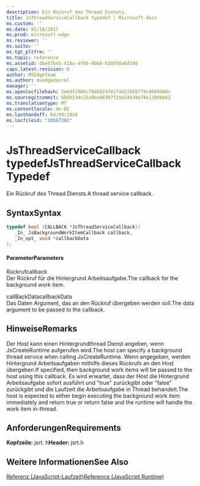 ```yaml
---
description: Ein Rückruf des Thread Diensts.
title: JsThreadServiceCallback typedef | Microsoft docs
ms.custom: ''
ms.date: 01/18/2017
ms.prod: microsoft-edge
ms.reviewer: ''
ms.suite: ''
ms.tgt_pltfrm: ''
ms.topic: reference
ms.assetid: dbe67be5-418a-4f66-8b68-b38078a6d140
caps.latest.revision: 6
author: MSEdgeTeam
ms.author: msedgedevrel
manager: ''
ms.openlocfilehash: 5eb9f2986c79db024f01f4d22050f79c9689400c
ms.sourcegitcommit: 6860234c25a8be863b7f29a54838e78e120dbb62
ms.translationtype: MT
ms.contentlocale: de-DE
ms.lasthandoff: 04/09/2020
ms.locfileid: "10567202"
---
```

# <span data-ttu-id="d6feb-103">JsThreadServiceCallback typedef</span><span class="sxs-lookup"><span data-stu-id="d6feb-103">JsThreadServiceCallback Typedef</span></span>
<span data-ttu-id="d6feb-104">Ein Rückruf des Thread Diensts.</span><span class="sxs-lookup"><span data-stu-id="d6feb-104">A thread service callback.</span></span>  
  
## <span data-ttu-id="d6feb-105">Syntax</span><span class="sxs-lookup"><span data-stu-id="d6feb-105">Syntax</span></span>  
  
```cpp  
typedef bool (CALLBACK *JsThreadServiceCallback)(  
   _In_ JsBackgroundWorkItemCallback callback,  
   _In_opt_ void *callbackData  
);  
```  
  
#### <span data-ttu-id="d6feb-106">Parameter</span><span class="sxs-lookup"><span data-stu-id="d6feb-106">Parameters</span></span>  
 <span data-ttu-id="d6feb-107">Rückruf</span><span class="sxs-lookup"><span data-stu-id="d6feb-107">callback</span></span>  
 <span data-ttu-id="d6feb-108">Der Rückruf für die Hintergrund Arbeitsaufgabe.</span><span class="sxs-lookup"><span data-stu-id="d6feb-108">The callback for the background work item.</span></span>  
  
 <span data-ttu-id="d6feb-109">callBackData</span><span class="sxs-lookup"><span data-stu-id="d6feb-109">callbackData</span></span>  
 <span data-ttu-id="d6feb-110">Das Daten Argument, das an den Rückruf übergeben werden soll.</span><span class="sxs-lookup"><span data-stu-id="d6feb-110">The data argument to be passed to the callback.</span></span>  
  
## <span data-ttu-id="d6feb-111">Hinweise</span><span class="sxs-lookup"><span data-stu-id="d6feb-111">Remarks</span></span>  
 <span data-ttu-id="d6feb-112">Der Host kann einen Hintergrundthread Dienst angeben, wenn JsCreateRuntime aufgerufen wird.</span><span class="sxs-lookup"><span data-stu-id="d6feb-112">The host can specify a background thread service when calling JsCreateRuntime.</span></span> <span data-ttu-id="d6feb-113">Wenn angegeben, werden Hintergrund Arbeitsaufgaben mithilfe dieses Rückrufs an den Host übergeben.</span><span class="sxs-lookup"><span data-stu-id="d6feb-113">If specified, then background work items will be passed to the host using this callback.</span></span> <span data-ttu-id="d6feb-114">Es wird erwartet, dass der Host die Hintergrund Arbeitsaufgabe sofort ausführt und "true" zurückgibt oder "false" zurückgibt und die Laufzeit die Arbeitsaufgabe in Thread behandelt.</span><span class="sxs-lookup"><span data-stu-id="d6feb-114">The host is expected to either begin executing the background work item immediately and return true or return false and the runtime will handle the work item in-thread.</span></span>  
  
## <span data-ttu-id="d6feb-115">Anforderungen</span><span class="sxs-lookup"><span data-stu-id="d6feb-115">Requirements</span></span>  
 <span data-ttu-id="d6feb-116">**Kopfzeile:** jsrt. h</span><span class="sxs-lookup"><span data-stu-id="d6feb-116">**Header:** jsrt.h</span></span>  
  
## <span data-ttu-id="d6feb-117">Weitere Informationen</span><span class="sxs-lookup"><span data-stu-id="d6feb-117">See Also</span></span>  
 [<span data-ttu-id="d6feb-118">Referenz (JavaScript-Laufzeit)</span><span class="sxs-lookup"><span data-stu-id="d6feb-118">Reference (JavaScript Runtime)</span></span>](../chakra-hosting/reference-javascript-runtime.md)